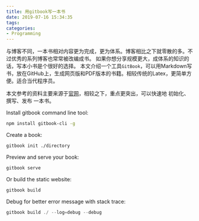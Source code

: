 ```yaml
---
title: 用gitbook写一本书
date: 2019-07-16 15:34:35
tags:
categories:
- Programming
---
```


与博客不同，一本书相对内容更为完成，更为体系。博客相比之下就零散的多。不过优秀的系列博客也常常被改编成书。
如果你想分享规模更大，成体系的知识的话，写本小书是个很好的选择。
本文介绍一个工具`GitBook`，可以用Markdown写书，放在GitHub上，生成网页版和PDF版本的书籍。相较传统的Latex，更简单方便。适合当代程序员。

本文参考的资料主要来源于[官网](https://github.com/GitbookIO/gitbook/blob/master/docs/setup.md)，相较之下，重点更突出，可以快速地 初始化、撰写、发布 一本书。

Install gitbook command line tool:
```bash
npm install gitbook-cli -g
```

Create a book:
```bash
gitbook init ./directory
```

Preview and serve your book:
```bash
gitbook serve
```

Or build the static website:
```bash
gitbook build
```

Debug for better error message with stack trace:
```cpp
gitbook build ./ --log=debug --debug
```